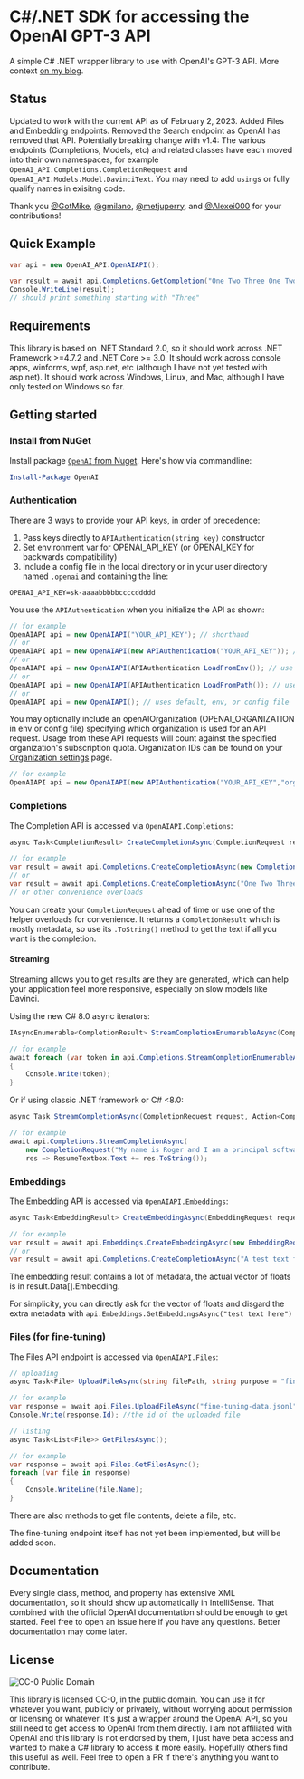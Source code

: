 # C#/.NET SDK for accessing the OpenAI GPT-3 API 

A simple C# .NET wrapper library to use with OpenAI's GPT-3 API.  More context [on my blog](https://rogerpincombe.com/openai-dotnet-api).

## Status
Updated to work with the current API as of February 2, 2023.  Added Files and Embedding endpoints. Removed the Search endpoint as OpenAI has removed that API.
Potentially breaking change with v1.4:  The various endpoints (Completions, Models, etc) and related classes have each moved into their own namespaces, for example `OpenAI_API.Completions.CompletionRequest` and `OpenAI_API.Models.Model.DavinciText`.  You may need to add `using`s or fully qualify names in exisitng code.

Thank you [@GotMike](https://github.com/gotmike), [@gmilano](https://github.com/gmilano), [@metjuperry](https://github.com/metjuperry), and [@Alexei000](https://github.com/Alexei000) for your contributions!

## Quick Example

```csharp
var api = new OpenAI_API.OpenAIAPI();

var result = await api.Completions.GetCompletion("One Two Three One Two");
Console.WriteLine(result);
// should print something starting with "Three"
```


## Requirements

This library is based on .NET Standard 2.0, so it should work across .NET Framework >=4.7.2 and .NET Core >= 3.0.  It should work across console apps, winforms, wpf, asp.net, etc (although I have not yet tested with asp.net).  It should work across Windows, Linux, and Mac, although I have only tested on Windows so far.

## Getting started

### Install from NuGet

Install package [`OpenAI` from Nuget](https://www.nuget.org/packages/OpenAI/).  Here's how via commandline:
```powershell
Install-Package OpenAI
```

### Authentication
There are 3 ways to provide your API keys, in order of precedence:
1.  Pass keys directly to `APIAuthentication(string key)` constructor
2.  Set environment var for OPENAI_API_KEY (or OPENAI_KEY for backwards compatibility)
3.  Include a config file in the local directory or in your user directory named `.openai` and containing the line:
```shell
OPENAI_API_KEY=sk-aaaabbbbbccccddddd
```

You use the `APIAuthentication` when you initialize the API as shown:
```csharp
// for example
OpenAIAPI api = new OpenAIAPI("YOUR_API_KEY"); // shorthand
// or
OpenAIAPI api = new OpenAIAPI(new APIAuthentication("YOUR_API_KEY")); // create object manually
// or
OpenAIAPI api = new OpenAIAPI(APIAuthentication LoadFromEnv()); // use env vars
// or
OpenAIAPI api = new OpenAIAPI(APIAuthentication LoadFromPath()); // use config file (can optionally specify where to look)
// or
OpenAIAPI api = new OpenAIAPI(); // uses default, env, or config file
```

You may optionally include an openAIOrganization (OPENAI_ORGANIZATION in env or config file) specifying which organization is used for an API request. Usage from these API requests will count against the specified organization's subscription quota.  Organization IDs can be found on your [Organization settings](https://beta.openai.com/account/org-settings) page.
```csharp
// for example
OpenAIAPI api = new OpenAIAPI(new APIAuthentication("YOUR_API_KEY","org-yourOrgHere"));
```



### Completions
The Completion API is accessed via `OpenAIAPI.Completions`:

```csharp
async Task<CompletionResult> CreateCompletionAsync(CompletionRequest request);

// for example
var result = await api.Completions.CreateCompletionAsync(new CompletionRequest("One Two Three One Two", model: Model.CurieText, temperature: 0.1));
// or
var result = await api.Completions.CreateCompletionAsync("One Two Three One Two", temperature: 0.1);
// or other convenience overloads
```
You can create your `CompletionRequest` ahead of time or use one of the helper overloads for convenience.  It returns a `CompletionResult` which is mostly metadata, so use its `.ToString()` method to get the text if all you want is the completion.

#### Streaming
Streaming allows you to get results are they are generated, which can help your application feel more responsive, especially on slow models like Davinci.

Using the new C# 8.0 async iterators:
```csharp
IAsyncEnumerable<CompletionResult> StreamCompletionEnumerableAsync(CompletionRequest request);

// for example
await foreach (var token in api.Completions.StreamCompletionEnumerableAsync(new CompletionRequest("My name is Roger and I am a principal software engineer at Salesforce.  This is my resume:", Model.DavinciText, 200, 0.5, presencePenalty: 0.1, frequencyPenalty: 0.1)))
{
	Console.Write(token);
}
```

Or if using classic .NET framework or C# <8.0:
```csharp
async Task StreamCompletionAsync(CompletionRequest request, Action<CompletionResult> resultHandler);

// for example
await api.Completions.StreamCompletionAsync(
	new CompletionRequest("My name is Roger and I am a principal software engineer at Salesforce.  This is my resume:", Model.DavinciText, 200, 0.5, presencePenalty: 0.1, frequencyPenalty: 0.1),
	res => ResumeTextbox.Text += res.ToString());
```

### Embeddings
The Embedding API is accessed via `OpenAIAPI.Embeddings`:

```csharp
async Task<EmbeddingResult> CreateEmbeddingAsync(EmbeddingRequest request);

// for example
var result = await api.Embeddings.CreateEmbeddingAsync(new EmbeddingRequest("A test text for embedding", model: Model.AdaTextEmbedding));
// or
var result = await api.Completions.CreateCompletionAsync("A test text for embedding");
```

The embedding result contains a lot of metadata, the actual vector of floats is in result.Data[].Embedding.

For simplicity, you can directly ask for the vector of floats and disgard the extra metadata with `api.Embeddings.GetEmbeddingsAsync("test text here")`

### Files (for fine-tuning)
The Files API endpoint is accessed via `OpenAIAPI.Files`:

```csharp
// uploading
async Task<File> UploadFileAsync(string filePath, string purpose = "fine-tune");

// for example
var response = await api.Files.UploadFileAsync("fine-tuning-data.jsonl");
Console.Write(response.Id); //the id of the uploaded file

// listing
async Task<List<File>> GetFilesAsync();

// for example
var response = await api.Files.GetFilesAsync();
foreach (var file in response)
{
	Console.WriteLine(file.Name);
}
```

There are also methods to get file contents, delete a file, etc.

The fine-tuning endpoint itself has not yet been implemented, but will be added soon.

## Documentation

Every single class, method, and property has extensive XML documentation, so it should show up automatically in IntelliSense.  That combined with the official OpenAI documentation should be enough to get started.  Feel free to open an issue here if you have any questions.  Better documentation may come later.

## License
![CC-0 Public Domain](https://licensebuttons.net/p/zero/1.0/88x31.png)

This library is licensed CC-0, in the public domain.  You can use it for whatever you want, publicly or privately, without worrying about permission or licensing or whatever.  It's just a wrapper around the OpenAI API, so you still need to get access to OpenAI from them directly.  I am not affiliated with OpenAI and this library is not endorsed by them, I just have beta access and wanted to make a C# library to access it more easily.  Hopefully others find this useful as well.  Feel free to open a PR if there's anything you want to contribute.
